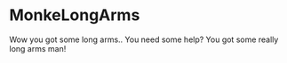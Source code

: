 # MonkeLongArms
Wow you got some long arms..
You need some help? You got some really long arms man!
